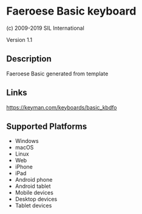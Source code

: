 Faeroese Basic keyboard
==============

(c) 2009-2019 SIL International

Version 1.1

Description
-----------

Faeroese Basic generated from template

Links
-----
https://keyman.com/keyboards/basic_kbdfo

Supported Platforms
-------------------
 * Windows
 * macOS
 * Linux
 * Web
 * iPhone
 * iPad
 * Android phone
 * Android tablet
 * Mobile devices
 * Desktop devices
 * Tablet devices

